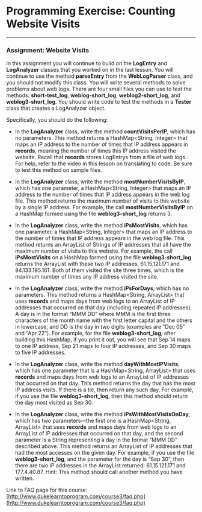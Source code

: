 
# Programming Exercise: Counting Website Visits

----------

### Assignment: Website Visits

In this assignment you will continue to build on the **LogEntry** and **LogAnalyzer** classes that you worked on in the last lesson. You will continue to use the method **parseEntry** from the **WebLogParser** class, and you should not modify this class. You will write several methods to solve problems about web logs. There are four small files you can use to test the methods: **short-test_log**, **weblog-short_log**, **weblog2-short_log**, and **weblog3-short_log**. You should write code to test the methods in a **Tester** class that creates a LogAnalyzer object.

Specifically, you should do the following:

-   In the **LogAnalyzer** class, write the method **countVisitsPerIP**, which has no parameters. This method returns a HashMap<String, Integer> that maps an IP address to the number of times that IP address appears in **records**, meaning the number of times this IP address visited the website. Recall that **records** stores LogEntrys from a file of web logs. For help, refer to the video in this lesson on translating to code. Be sure to test this method on sample files.
    
-   In the **LogAnalyzer** class, write the method **mostNumberVisitsByIP**, which has one parameter, a HashMap<String, Integer> that maps an IP address to the number of times that IP address appears in the web log file. This method returns the maximum number of visits to this website by a single IP address. For example, the call **mostNumberVisitsByIP** on a HashMap formed using the file **weblog3-short_log** returns 3.
    
-   In the **LogAnalyzer** class, write the method **iPsMostVisits**, which has one parameter, a HashMap<String, Integer> that maps an IP address to the number of times that IP address appears in the web log file. This method returns an ArrayList of Strings of IP addresses that all have the maximum number of visits to this website. For example, the call **iPsMostVisits** on a HashMap formed using the file **weblog3-short_log** returns the ArrayList with these two IP addresses, 61.15.121.171 and 84.133.195.161. Both of them visited the site three times, which is the maximum number of times any IP address visited the site.
    
-   In the **LogAnalyzer** class, write the method **iPsForDays**, which has no parameters. This method returns a HashMap<String, ArrayList<String>> that uses **records** and maps days from web logs to an ArrayList of IP addresses that occurred on that day (including repeated IP addresses). A day is in the format “MMM DD” where MMM is the first three characters of the month name with the first letter capital and the others in lowercase, and DD is the day in two digits (examples are “Dec 05” and “Apr 22”). For example, for the file **weblog3-short_log**, after building this HashMap, if you print it out, you will see that Sep 14 maps to one IP address, Sep 21 maps to four IP addresses, and Sep 30 maps to five IP addresses.
    
-   In the **LogAnalyzer** class, write the method **dayWithMostIPVisits**, which has one parameter that is a HashMap<String, ArrayList<String>> that uses **records** and maps days from web logs to an ArrayList of IP addresses that occurred on that day. This method returns the day that has the most IP address visits. If there is a tie, then return any such day. For example, if you use the file **weblog3-short_log**, then this method should return the day most visited as Sep 30.
    
-   In the **LogAnalyzer** class, write the method **iPsWithMostVisitsOnDay**, which has two parameters—the first one is a HashMap<String, ArrayList<String>> that uses **records** and maps days from web logs to an ArrayList of IP addresses that occurred on that day, and the second parameter is a String representing a day in the format “MMM DD” described above. This method returns an ArrayList<String> of IP addresses that had the most accesses on the given day. For example, if you use the file **weblog3-short_log**, and the parameter for the day is “Sep 30”, then there are two IP addresses in the ArrayList returned: 61.15.121.171 and 177.4.40.87. Hint: This method should call another method you have written.
    

Link to FAQ page for this course: [http://www.dukelearntoprogram.com/course3/faq.php](http://www.dukelearntoprogram.com/course3/faq.php)
